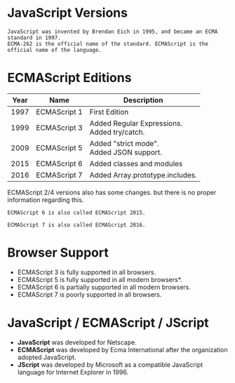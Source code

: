 # JavaScript Versions

```
JavaScript was invented by Brendan Eich in 1995, and became an ECMA standard in 1997.
ECMA-262 is the official name of the standard. ECMAScript is the official name of the language.
```

# ECMAScript Editions

Year	| Name			| Description
-------	| ------------- | ------------
| 1997 	| ECMAScript 1 	| First Edition
| 1999	| ECMAScript 3	| Added Regular Expressions. <br >Added try/catch.
| 2009	| ECMAScript 5	| Added "strict mode". <br> Added JSON support.
| 2015	| ECMAScript 6	| Added classes and modules
| 2016	| ECMAScript 7	| Added Array.prototype.includes.

ECMAScript 2/4 versions also has some changes. but there is no proper information regarding this. 

```
ECMAScript 6 is also called ECMAScript 2015.

ECMAScript 7 is also called ECMAScript 2016.
```

# Browser Support
* ECMAScript 3 is fully supported in all browsers.
* ECMAScript 5 is fully supported in all modern browsers*.
* ECMAScript 6 is partially supported in all modern browsers.
* ECMAScript 7 is poorly supported in all browsers.

# JavaScript / ECMAScript / JScript

* <b>JavaScript</b> was developed for Netscape.
* <b>ECMAScript</b> was developed by Ecma International after the organization adopted JavaScript.
* <b>JScript</b> was developed by Microsoft as a compatible JavaScript language for Internet Explorer in 1996.
